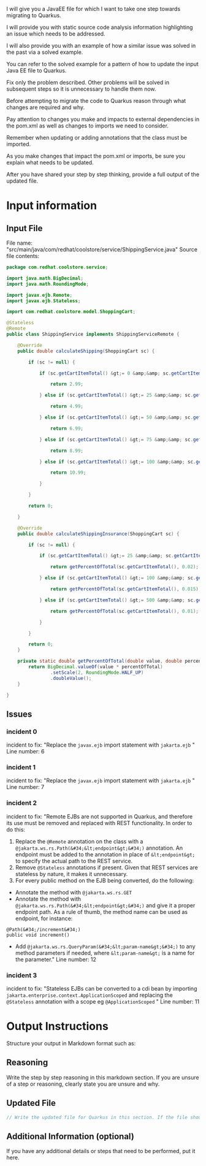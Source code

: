 I will give you a JavaEE file for which I want to take one step towards migrating to Quarkus.

I will provide you with static source code analysis information highlighting an issue which needs to be addressed.

I will also provide you with an example of how a similar issue was solved in the past via a solved example.

You can refer to the solved example for a pattern of how to update the input Java EE file to Quarkus.

Fix only the problem described. Other problems will be solved in subsequent steps so it is unnecessary to handle them now.

Before attempting to migrate the code to Quarkus reason through what changes are required and why.

Pay attention to changes you make and impacts to external dependencies in the pom.xml as well as changes to imports we need to consider.

Remember when updating or adding annotations that the class must be imported.

As you make changes that impact the pom.xml or imports, be sure you explain what needs to be updated.

After you have shared your step by step thinking, provide a full output of the updated file.

# Input information

## Input File

File name: "src/main/java/com/redhat/coolstore/service/ShippingService.java"
Source file contents:
```java
package com.redhat.coolstore.service;

import java.math.BigDecimal;
import java.math.RoundingMode;

import javax.ejb.Remote;
import javax.ejb.Stateless;

import com.redhat.coolstore.model.ShoppingCart;

@Stateless
@Remote
public class ShippingService implements ShippingServiceRemote {

    @Override
    public double calculateShipping(ShoppingCart sc) {

        if (sc != null) {

            if (sc.getCartItemTotal() &gt;= 0 &amp;&amp; sc.getCartItemTotal() &lt; 25) {

                return 2.99;

            } else if (sc.getCartItemTotal() &gt;= 25 &amp;&amp; sc.getCartItemTotal() &lt; 50) {

                return 4.99;

            } else if (sc.getCartItemTotal() &gt;= 50 &amp;&amp; sc.getCartItemTotal() &lt; 75) {

                return 6.99;

            } else if (sc.getCartItemTotal() &gt;= 75 &amp;&amp; sc.getCartItemTotal() &lt; 100) {

                return 8.99;

            } else if (sc.getCartItemTotal() &gt;= 100 &amp;&amp; sc.getCartItemTotal() &lt; 10000) {

                return 10.99;

            }

        }

        return 0;

    }

    @Override
    public double calculateShippingInsurance(ShoppingCart sc) {

        if (sc != null) {

            if (sc.getCartItemTotal() &gt;= 25 &amp;&amp; sc.getCartItemTotal() &lt; 100) {

                return getPercentOfTotal(sc.getCartItemTotal(), 0.02);

            } else if (sc.getCartItemTotal() &gt;= 100 &amp;&amp; sc.getCartItemTotal() &lt; 500) {

                return getPercentOfTotal(sc.getCartItemTotal(), 0.015);

            } else if (sc.getCartItemTotal() &gt;= 500 &amp;&amp; sc.getCartItemTotal() &lt; 10000) {

                return getPercentOfTotal(sc.getCartItemTotal(), 0.01);

            }

        }

        return 0;
    }

    private static double getPercentOfTotal(double value, double percentOfTotal) {
        return BigDecimal.valueOf(value * percentOfTotal)
                .setScale(2, RoundingMode.HALF_UP)
                .doubleValue();
    }

}

```

## Issues

### incident 0
incident to fix: "Replace the `javax.ejb` import statement with `jakarta.ejb` "
Line number: 6
### incident 1
incident to fix: "Replace the `javax.ejb` import statement with `jakarta.ejb` "
Line number: 7
### incident 2
incident to fix: "Remote EJBs are not supported in Quarkus, and therefore its use must be removed and replaced with REST functionality. In order to do this:
 1. Replace the `@Remote` annotation on the class with a `@jakarta.ws.rs.Path(&#34;&lt;endpoint&gt;&#34;)` annotation. An endpoint must be added to the annotation in place of `&lt;endpoint&gt;` to specify the actual path to the REST service.
 2. Remove `@Stateless` annotations if present. Given that REST services are stateless by nature, it makes it unnecessary.
 3. For every public method on the EJB being converted, do the following:
 - Annotate the method with `@jakarta.ws.rs.GET`
 - Annotate the method with `@jakarta.ws.rs.Path(&#34;&lt;endpoint&gt;&#34;)` and give it a proper endpoint path. As a rule of thumb, the method name can be used as endpoint, for instance:
 ```
 @Path(&#34;/increment&#34;)
 public void increment() 
 ```
 - Add `@jakarta.ws.rs.QueryParam(&#34;&lt;param-name&gt;&#34;)` to any method parameters if needed, where `&lt;param-name&gt;` is a name for the parameter."
Line number: 12
### incident 3
incident to fix: "Stateless EJBs can be converted to a cdi bean by importing `jakarta.enterprise.context.ApplicationScoped` and replacing the `@Stateless` annotation with a scope eg `@ApplicationScoped`
"
Line number: 11

# Output Instructions
Structure your output in Markdown format such as:

## Reasoning
Write the step by step reasoning in this markdown section. If you are unsure of a step or reasoning, clearly state you are unsure and why.

## Updated File
```java
// Write the updated file for Quarkus in this section. If the file should be removed, make the content of the updated file a comment explaining it should be removed.
```

## Additional Information (optional)

If you have any additional details or steps that need to be performed, put it here.

